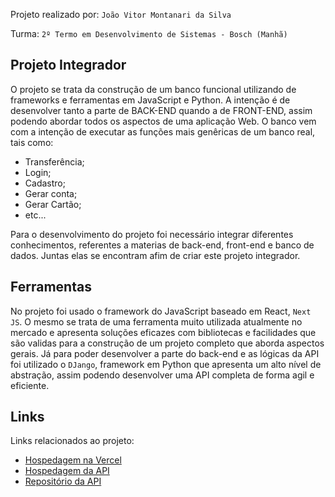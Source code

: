 Projeto realizado por: `João Vitor Montanari da Silva`

Turma: `2º Termo em Desenvolvimento de Sistemas - Bosch (Manhã)`

## Projeto Integrador

O projeto se trata da construção de um banco funcional utilizando de frameworks e ferramentas em JavaScript e Python. A intenção é de desenvolver tanto a parte de BACK-END quando a de FRONT-END, assim podendo abordar todos os aspectos de uma aplicação Web. O banco vem com a intenção de executar as funções mais genêricas de um banco real, tais como:
- Transferência;
- Login;
- Cadastro;
- Gerar conta;
- Gerar Cartão;
- etc...

Para o desenvolvimento do projeto foi necessário integrar diferentes conhecimentos, referentes a materias de back-end, front-end e banco de dados. Juntas elas se encontram afim de criar este projeto integrador.

## Ferramentas

No projeto foi usado o framework do JavaScript baseado em React, `Next JS`. O mesmo se trata de uma ferramenta muito utilizada atualmente no mercado e apresenta soluções eficazes com bibliotecas e facilidades que são validas para a construção de um projeto completo que aborda aspectos gerais.
Já para poder desenvolver a parte do back-end e as lógicas da API foi utilizado o `DJango`, framework em Python que apresenta um alto nível de abstração, assim podendo desenvolver uma API completa de forma agil e eficiente.

## Links

Links relacionados ao projeto:
- [Hospedagem na Vercel](https://boobank.vercel.app/)
- [Hospedagem da API](https://projeto-api-backend.azurewebsites.net/)
- [Repositório da API](https://github.com/joao-montanari/back-end)
